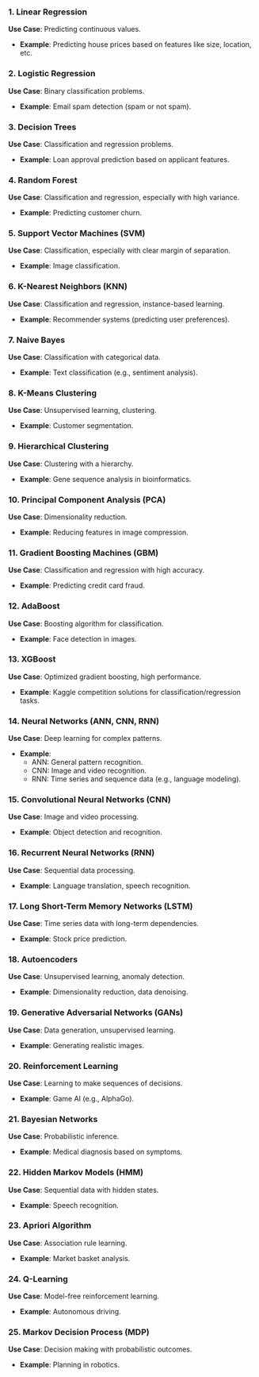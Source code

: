 ### 1. **Linear Regression**
   **Use Case**: Predicting continuous values.
   - **Example**: Predicting house prices based on features like size, location, etc.

### 2. **Logistic Regression**
   **Use Case**: Binary classification problems.
   - **Example**: Email spam detection (spam or not spam).

### 3. **Decision Trees**
   **Use Case**: Classification and regression problems.
   - **Example**: Loan approval prediction based on applicant features.

### 4. **Random Forest**
   **Use Case**: Classification and regression, especially with high variance.
   - **Example**: Predicting customer churn.

### 5. **Support Vector Machines (SVM)**
   **Use Case**: Classification, especially with clear margin of separation.
   - **Example**: Image classification.

### 6. **K-Nearest Neighbors (KNN)**
   **Use Case**: Classification and regression, instance-based learning.
   - **Example**: Recommender systems (predicting user preferences).

### 7. **Naive Bayes**
   **Use Case**: Classification with categorical data.
   - **Example**: Text classification (e.g., sentiment analysis).

### 8. **K-Means Clustering**
   **Use Case**: Unsupervised learning, clustering.
   - **Example**: Customer segmentation.

### 9. **Hierarchical Clustering**
   **Use Case**: Clustering with a hierarchy.
   - **Example**: Gene sequence analysis in bioinformatics.

### 10. **Principal Component Analysis (PCA)**
   **Use Case**: Dimensionality reduction.
   - **Example**: Reducing features in image compression.

### 11. **Gradient Boosting Machines (GBM)**
   **Use Case**: Classification and regression with high accuracy.
   - **Example**: Predicting credit card fraud.

### 12. **AdaBoost**
   **Use Case**: Boosting algorithm for classification.
   - **Example**: Face detection in images.

### 13. **XGBoost**
   **Use Case**: Optimized gradient boosting, high performance.
   - **Example**: Kaggle competition solutions for classification/regression tasks.

### 14. **Neural Networks (ANN, CNN, RNN)**
   **Use Case**: Deep learning for complex patterns.
   - **Example**:
     - ANN: General pattern recognition.
     - CNN: Image and video recognition.
     - RNN: Time series and sequence data (e.g., language modeling).

### 15. **Convolutional Neural Networks (CNN)**
   **Use Case**: Image and video processing.
   - **Example**: Object detection and recognition.

### 16. **Recurrent Neural Networks (RNN)**
   **Use Case**: Sequential data processing.
   - **Example**: Language translation, speech recognition.

### 17. **Long Short-Term Memory Networks (LSTM)**
   **Use Case**: Time series data with long-term dependencies.
   - **Example**: Stock price prediction.

### 18. **Autoencoders**
   **Use Case**: Unsupervised learning, anomaly detection.
   - **Example**: Dimensionality reduction, data denoising.

### 19. **Generative Adversarial Networks (GANs)**
   **Use Case**: Data generation, unsupervised learning.
   - **Example**: Generating realistic images.

### 20. **Reinforcement Learning**
   **Use Case**: Learning to make sequences of decisions.
   - **Example**: Game AI (e.g., AlphaGo).

### 21. **Bayesian Networks**
   **Use Case**: Probabilistic inference.
   - **Example**: Medical diagnosis based on symptoms.

### 22. **Hidden Markov Models (HMM)**
   **Use Case**: Sequential data with hidden states.
   - **Example**: Speech recognition.

### 23. **Apriori Algorithm**
   **Use Case**: Association rule learning.
   - **Example**: Market basket analysis.

### 24. **Q-Learning**
   **Use Case**: Model-free reinforcement learning.
   - **Example**: Autonomous driving.

### 25. **Markov Decision Process (MDP)**
   **Use Case**: Decision making with probabilistic outcomes.
   - **Example**: Planning in robotics.
